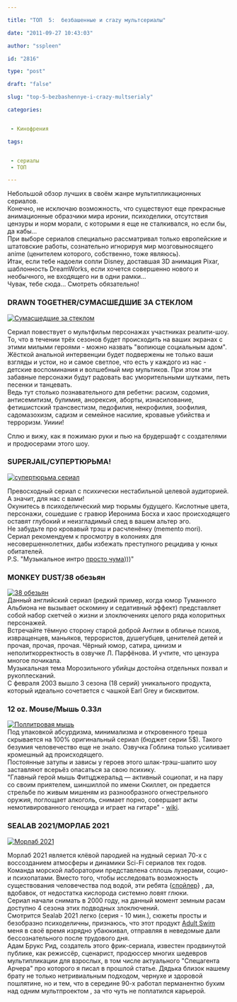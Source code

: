 ```yaml
---

title: "ТОП  5:  безбашенные и crazy мультсериалы"

date: "2011-09-27 10:43:03"

author: "sspleen"

id: "2816"

type: "post"

draft: "false"

slug: "top-5-bezbashennye-i-crazy-multserialy"

categories:


 - Кинофрения

tags:


 - сериалы
 - ТОП

---
```

Небольшой обзор лучших в своём жанре мультипликационных сериалов.  
Конечно, не исключаю возможность, что существуют еще прекрасные анимационные образчики мира иронии, психоделики, отсутствия цензуры и норм морали, с которыми я еще не сталкивался, но если бы, да кабы...  
При выборе сериалов специально рассматривал только европейские и штатовские работы, сознательно игнорируя мир мозговыносящего anime (ценителем которого, собственно, тоже являюсь).  
Итак, если тебе надоели сопли Disney, доставшая 3D анимация Pixar, шаблонность DreamWorks, если хочется совершенно нового и необычного, не входящего ни в одни рамки...  
Чувак, тебе сюда... Смотреть обязательно!  

### DRAWN TOGETHER/СУМАСШЕДШИЕ ЗА СТЕКЛОМ

  
[![Сумасшедшие за стеклом](/uploads/2012/06/drawn_together.jpg "drawn_together")](/uploads/2012/06/drawn_together.jpg)  
  
Сериал повествует о мультфильм персонажах участниках реалити-шоу.  
То, что в течении трёх сезонов будет происходить на ваших экранах с этими милыми героями - можно назвать "вопиюще социальным адом".  
Жёсткой анальной интервенции будет подвержены не только ваши взгляды и устои, но и самое светлое, что есть у каждого из нас - детские воспоминания и волшебный мир мультиков. При этом эти забавные персонажи будут радовать вас уморительными шутками, петь песенки и танцевать.  
Ведь тут столько познавательного для ребетни: расизм, содомия, антисемитизм, булимия, анорексия, аборты, изнасилование, фетишистский трансвестизм, педофилия, некрофилия, зоофилия, садомазохизм, садизм и семейное насилие, кровавые убийства и терроризм. Уииии!  
  
Сплю и вижу, как я пожимаю руки и пью на брудершафт с создателями и продюсерами этого шоу.  

### SUPERJAIL/СУПЕРТЮРЬМА!

  
[![супертюрьма сериал](/uploads/2012/06/superjail.jpg "superjail")](/uploads/2012/06/superjail.jpg)  
  
Превосходный сериал с психически нестабильной целевой аудиторией. А значит, для нас с вами!  
Окунитесь в психоделический мир тюрьмы будущего. Кислотные цвета, персонажи, сошедшие с гравюр Иеронима Босха и хаос происходящего оставят глубокий и неизгладимый след в вашем альтер эго.  
Не забудьте про кровавый трэш и расчленёнку (memento mori).  
Сериал рекомендуем к просмотру в колониях для несовершеннолетних, дабы избежать преступного рецидива у юных обитателей.  
P.S. "Музыкальное интро [просто чума](http://www.youtube.com/watch?v=PRFLs_jrAmA))))"  

### MONKEY DUST/38 обезьян

  
[![38 обезьян](/uploads/2012/06/MonkeyDust.jpg "MonkeyDust")](/uploads/2012/06/MonkeyDust.jpg)  
Данный английский сериал (редкий пример, когда юмор Туманного Альбиона не вызывает оскомину и седативный эффект) представляет собой набор скетчей о жизни и злоключениях целого ряда колоритных персонажей.  
Встречайте тёмную сторону старой доброй Англии в обличье психов, извращенцев, маньяков, террористов, душегубцев, ценителей детей и прочая, прочая, прочая. Чёрный юмор, сатира, цинизм и неполиткорректность в озвучке Л. Парфёнова. И учтите, что цензура многое почикала.  
Музыкальная тема Морозильного убийцы достойна отдельных похвал и рукоплесканий.  
С февраля 2003 вышло 3 сезона (18 серий) уникального продукта, который идеально сочетается с чашкой Earl Grey и бисквитом.  

### 12 oz. Mouse/Мышь 0.33л

  
[![Поллитровая мышь](/uploads/2012/06/12-oz-mouse.jpg "12-oz-mouse")](/uploads/2012/06/12-oz-mouse.jpg)  
Под упаковкой абсурдизма, минимализма и откровенного треша скрывается на 100% оригинальный сериал (бюджет серии 5$). Такого безумия человечество еще не знало. Озвучка Гоблина только усиливает кромешный ад происходящего.  
Постоянные затупы и зависы у героев этого шлак-трэш-шапито шоу заставляют всерьёз опасаться за свою психику.  
"Главный герой мышь Фитцджеральд — активный социопат, и на пару со своим приятелем, шиншиллой по имени Скиллет, он предается стрельбе по живым мишеням из разнообразного огнестрельного оружия, поглощает алкоголь, снимает порно, совершает акты немотивированного геноцида и играет на гитаре" - [wiki](http://www.youtube.com/watch?v=PRFLs_jrAmA).  

### SEALAB 2021/МОРЛАБ 2021

  
[![Морлаб 2021](/uploads/2012/06/Sealab.jpg "Sealab")](/uploads/2012/06/Sealab.jpg)  
  
Морлаб 2021 является клёвой пародией на нудный сериал 70-х с воссозданием атмосферы и динамики Sci-Fi сериалов тех годов. Команда морской лаборатории представлена сплошь лузерами, социо- и психопатами. Вместо того, чтобы исследовать возможность существования человечества под водой, эти ребята {[спойлер](http://ru.wikipedia.org/wiki/%D0%9C%D0%B8%D0%BA%D1%80%D0%BE%D0%BF%D0%B5%D0%BD%D0%B8%D1%81)} , да, вдобавок, от недостатка кислорода системно ловят глюки.  
Сериал начали снимать в 2000 году, на данный момент земным расам доступно 4 сезона этих подводных злоключений.  
Смотрится Sealab 2021 легко (серия - 10 мин.), сюжеты просты и безобразно психоделичны, признаюсь, что этот продукт [Adult Swim](http://ru.wikipedia.org/wiki/Adult_Swim)  меня в своё время изрядно убаюкивал, отправляя в неведомые дали бессознательного после трудового дня.  
Адам Брукс Рид, создатель этого фрик-сериала, известен продвинутой публике, как режиссёр, сценарист, продюссер многих шедевров мультипликации для взрослых, в том числе актуального "Спецагента Арчера" про которого я писал в прошлой статье. Дядька близок нашему брату не только нетривиальным подходом, чернухе и здоровой пошлятине, но и тем, что в середине 90-х работал перманентно бухим над одним мультпроектом , за что чуть не поплатился карьерой.